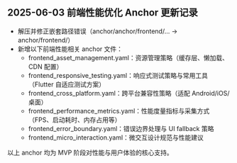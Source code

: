 
## 2025-06-03 前端性能优化 Anchor 更新记录

- 解压并修正嵌套路径错误（anchor/anchor/frontend/... → anchor/frontend/）
- 新增以下前端性能相关 anchor 文件：
  - frontend_asset_management.yaml：资源管理策略（缓存层、懒加载、CDN 配置）
  - frontend_responsive_testing.yaml：响应式测试策略与常用工具（Flutter 自适应测试方案）
  - frontend_cross_platform.yaml：跨平台兼容性策略（适配 Android/iOS/桌面）
  - frontend_performance_metrics.yaml：性能度量指标与采集方式（FPS、启动耗时、内存占用等）
  - frontend_error_boundary.yaml：错误边界处理与 UI fallback 策略
  - frontend_micro_interaction.yaml：微交互设计规范与性能建议

以上 anchor 均为 MVP 阶段对性能与用户体验的核心支持。

